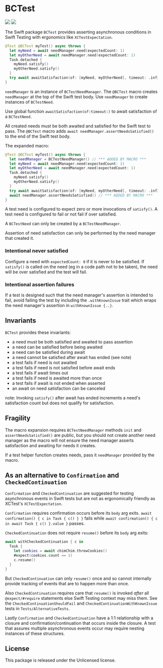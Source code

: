 # BCTest

[![](https://img.shields.io/endpoint?url=https%3A%2F%2Fswiftpackageindex.com%2Fapi%2Fpackages%2Fbernoulliconvergenator%2FBCTest%2Fbadge%3Ftype%3Dswift-versions)](https://swiftpackageindex.com/bernoulliconvergenator/BCTest)
[![](https://img.shields.io/endpoint?url=https%3A%2F%2Fswiftpackageindex.com%2Fapi%2Fpackages%2Fbernoulliconvergenator%2FBCTest%2Fbadge%3Ftype%3Dplatforms)](https://swiftpackageindex.com/bernoulliconvergenator/BCTest)

The Swift package `BCTest` provides asserting asynchronous conditions in Swift Testing with ergonomics like `XCTestExpectation`.

```swift
@Test @BCTest myTest() async throws {
  let myNeed = await needManager.need(expectedCount: 1)
  let myOtherNeed = await needManager.need(expectedCount: 1)
  Task.detached { 
    myNeed.satisfy()
    myOtherNeed.satisfy()
  }
  try await awaitSatisfaction(of: [myNeed, myOtherNeed], timeout: .infinity)
}
```

`needManager` is an instance of `BCTestNeedManager`. The `@BCTest` macro creates `needManager` at the top of the Swift test body. Use `needManager` to create instances of `BCTestNeed`. 

Use global function `awaitSatisfaction(of:timeout:)` to await satisfaction of a `BCTestNeed`. 

All created needs must be both awaited and satisfied for the Swift test to pass.  The `@BCTest` macro adds `await needManager.assertNeedsSatisfied()` to the end of the Swift test body. 

The expanded macro:

```swift
@Test @BCTest myTest() async throws {
  let needManager = BCTestNeedManager() // *** ADDED BY MACRO ***
  let myNeed = await needManager.need(expectedCount: 1)
  let myOtherNeed = await needManager.need(expectedCount: 1)
  Task.detached { 
    myNeed.satisfy()
    myOtherNeed.satisfy()
  }
  try await awaitSatisfaction(of: [myNeed, myOtherNeed], timeout: .infinity)
  await needManager.assertNeedsSatisfied() // *** ADDED BY MACRO ***
}
```

A test need is configured to expect zero or more invocations of `satisfy()`. A test need is configured to fail or not fail if over satisfied. 

A `BCTestNeed` can only be created by a `BCTestNeedManager`.

Assertion of need satisfaction can only be performed by the need manager that created it.

### Intentional never satisfied

Configure a need with `expectedCount: 0` if it is never to be satisfied. If `satisfy()` is called on the need (eg in a code path not to be taken), the need will be over satisfied and the test will fail.

### Intentional assertion failures

If a test is designed such that the need manager's assertion is intended to fail, avoid failing the test by including the `.withKnownIssue` trait which wraps the need manager's assertion in `withKnownIssue {..}`.

## Invariants

`BCTest` provides these invariants:
- a need must be both satisfied and awaited to pass assertion 
- a need can be satisfied before being awaited
- a need can be satisfied during await
- a need cannot be satisfied after await has ended (see note)
- a test fails if need is not awaited
- a test fails if need is not satisfied before await ends
- a test fails if await times out
- a test fails if need is awaited more than once
- a test fails if await is not ended when asserted
- an await on need satisfaction can be canceled

 note: Invoking `satisfy()` after await has ended increments a need's satisfaction count but does not qualify for satisfaction. 
 
## Fragility

The macro expansion requires `BCTestNeedManager` methods `init` and `assertNeedsSatisfied()` are public, but you should not create another need manager as the macro will not ensure the need manager asserts satisfaction and awaiting for needs it creates.

If a test helper function creates needs, pass it `needManager` provided by the macro.

## As an alternative to `Confirmation` and `CheckedContinuation` 

`Confirmation` and `CheckedContinuation` are suggested for testing asynchronous events in Swift tests but are not as ergonomically friendly as XCTest's `XCTestExpectation`.

`Confirmation` requires confirmation occurs before its `body` arg exits. `await confirmation() { c in Task { c() } }` fails while `await confirmation() { c in await Task { c() }.value }` passes.  

`CheckedContinuation` does not require `resume()` before its `body` arg exits:
```swift
await withCheckedContinuation { c in 
  Task {
    let cookies = await chimChim.threwCookies()
    #expect(cookies.count == 1)
    c.resume()
  }
}
```
But `CheckedContinuation` can only `resume()` once and so cannot internally provide tracking of events that are to happen more than once.

Also `CheckedContinuation` requires care that `resume()` is invoked *after* all `@expect/#require` statements else Swift Testing context may miss them. See the `CheckedContinuationShouldFail` and `CheckedContinuationWithKnownIssue` tests in `Tests/AlternativeTests`.

Lastly `Confirmation` and `CheckedContinuation` have a 1:1 relationship with a closure and confirmation/continuation that occurs inside the closure. A test that assures multiple asynchronous events occur may require nesting instances of these structures.

## License

This package is released under the Unlicensed license.
